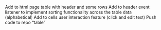 Add to html page table with header and some rows
Add to header event listener to implement sorting functionality across the table data (alphabetical)
Add to cells user interaction feature (click and edit text)
Push code to repo “table”